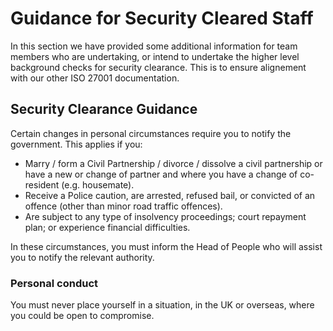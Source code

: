 # Guidance for Security Cleared Staff

In this section we have provided some additional information for team members who are undertaking, or intend to undertake the higher level background checks for security clearance. This is to ensure alignement with our other ISO 27001 documentation.

## Security Clearance Guidance

Certain changes in personal circumstances require you to notify the government. This applies if you: 
 - Marry / form a Civil Partnership / divorce / dissolve a civil partnership or have a new or change of partner and where you have a change of co-resident (e.g. housemate).
 - Receive a Police caution, are arrested, refused bail, or convicted of an offence (other than minor road traffic offences).
 - Are subject to any type of insolvency proceedings; court repayment plan; or experience financial difficulties.
 
In these circumstances, you must inform the Head of People who will assist you to notify the relevant authority.

### Personal conduct 
You must never place yourself in a situation, in the UK or overseas, where you could be open to compromise.
